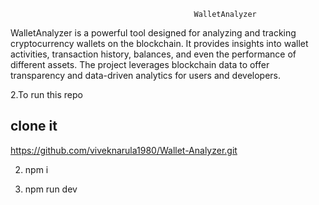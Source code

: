 
                                             WalletAnalyzer

WalletAnalyzer is a powerful tool designed for analyzing and tracking cryptocurrency wallets on the blockchain. It provides insights into wallet activities, transaction history, balances, and even the performance of different assets. The project leverages blockchain data to offer transparency and data-driven analytics for users and developers.


2.To run this repo

## clone it

https://github.com/viveknarula1980/Wallet-Analyzer.git

2. npm i

3. npm run dev

